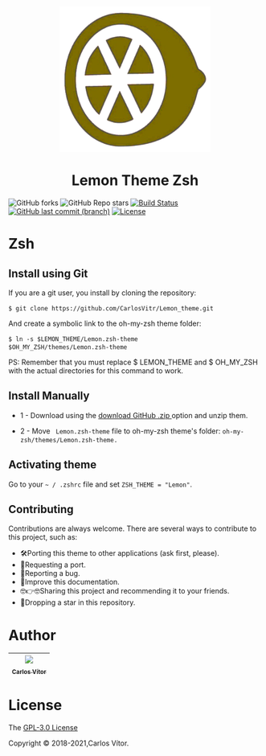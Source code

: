 
<p align="center">
<img align="center"  width="300" height="290" src="Orange.png">
</p>
<h1 align="center"> Lemon Theme Zsh </h1>

<p align="center">

![GitHub forks](https://img.shields.io/github/forks/carlosvitr/Lemon_theme?color=red&label=Forks&logoColor=purple)
![GitHub Repo stars](https://img.shields.io/github/stars/carlosvitr/Lemon_Theme?color=red&label=Stars&logoColor=purple)
[![Build Status](https://www.travis-ci.com/CarlosVitr/Lemon_theme.svg?branch=main)](https://www.travis-ci.com/CarlosVitr/Lemon_theme)
[![GitHub last commit (branch)](https://img.shields.io/github/last-commit/carlosvitr/Lemon_theme/main.svg)](https://github.com/carlosvitr/lemon_theme)
[![License](https://img.shields.io/github/license/carlosvitr/Lemon_theme.svg)](https://opensource.org/licenses/GPL-3.0)  

</p>

<h1 href="http://zsh.org/">Zsh</h1>

## Install using Git 

If you are a git user, you install by cloning the repository:

```
$ git clone https://github.com/CarlosVitr/Lemon_theme.git
```
And create a symbolic link to the oh-my-zsh theme folder:

```
$ ln -s $LEMON_THEME/Lemon.zsh-theme 
$OH_MY_ZSH/themes/Lemon.zsh-theme
```

PS: Remember that you must replace $ LEMON_THEME and $ OH_MY_ZSH with the actual directories for this command to work.

## Install Manually

- 1 - Download using the <a href="https://github.com/CarlosVitr/Lemon_theme/archive/refs/heads/main.zip"> download GitHub .zip </a> option and unzip them. 

- 2 - Move ``` Lemon.zsh-theme``` file to oh-my-zsh theme's folder: ```oh-my-zsh/themes/Lemon.zsh-theme.```

## Activating theme 

Go to your `~ / .zshrc` file and set `ZSH_THEME = "Lemon"`.

## Contributing

Contributions are always welcome. There are several ways to contribute to this project, such as:

- 🛠Porting this theme to other applications (ask first, please). 
- 🤜Requesting a port. 
- 🐞Reporting a bug. 
- 📘Improve this documentation. 
- 🤓👉🤓Sharing this project and recommending it to your friends. 
- 🌟Dropping a star in this repository. 

# Author 

| [<img src="https://avatars.githubusercontent.com/u/43506171?s=460&v=4" width="155"><br><sub> Carlos Vítor </sub>](https://github.com/carlosvitr) |
| :---: |
 
# License
 
The [GPL-3.0 License](https://github.com/CarlosVitr/Lemon_theme/blob/main/LICENSE)

Copyright :copyright: 2018-2021,Carlos Vítor. 
